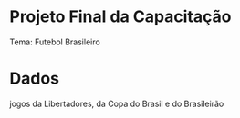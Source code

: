 # Projeto Final da Capacitação
   Tema: Futebol Brasileiro

# Dados
  jogos da Libertadores, da Copa do Brasil e do Brasileirão
